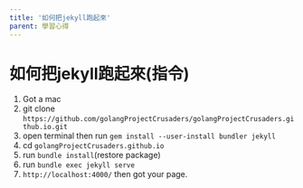 ```yaml
---
title: '如何把jekyll跑起來'
parent: 學習心得
---
```


# 如何把jekyll跑起來(指令)

1. Got a mac
2. git clone `https://github.com/golangProjectCrusaders/golangProjectCrusaders.github.io.git`
3. open terminal then run `gem install --user-install bundler jekyll`
4. cd `golangProjectCrusaders.github.io`
5. run `bundle install`(restore package)
6. run `bundle exec jekyll serve`
7. `http://localhost:4000/` then got your page.
